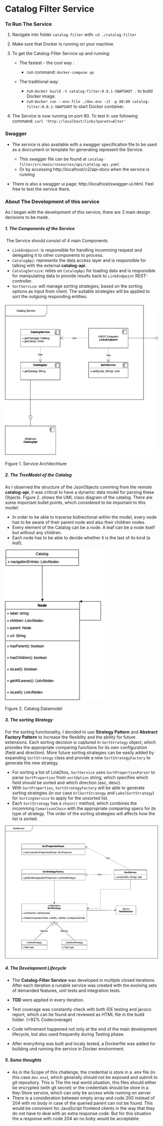 



# Catalog Filter Service



### To Run The Service

1. Navigate into folder `catalog-filter` with: `cd ./catalog-filter`
2. Make sure that Docker is running on your machine.
3. To get the Catalog-Filter Service up and running:

   - The fastest - the cool way :
     - run command: `docker-compose up`

   - The traditional way:
     - run `docker build -t catalog-filter:0.0.1-SNAPSHOT .` to build Docker image.
     - run `docker run --env-file ./dev.env -it -p 80:80 catalog-filter:0.0.1-SNAPSHOT` to start Docker container.
4. The Service is now running on port 80. To test it: use following command:
     `curl 'http://localhost/links?parent=Alter'` 

### Swagger

- The service is also available with a swagger specification file to be used as a doccument or template for generating represent the Service. 
  - This swagger file can be found at `catalog-filter/src/main/resources/api/catalog-api.yaml`
  - Or by accessing http://localhost/v2/api-docs when the service is running

- There is also a swagger ui page: http://localhost/swagger-ui.html. Feel free to test the service there.

### About The Development of this service 

As I began with the development of this service, there are 3 main design decisions to be made. 

##### 1. The Components of the Service

​	The Service should consist of 4 main Components. 

- `LinkEndpoint`: is responsible for handling incomming request and delegating it to other components to process.
- `CatalogApi`: represents the data access layer and is responsible for talking with the external **catalog-api**.
- `CatalogService`: relies on `CatalogApi` for loading data and is responsible for manipulating data to provide results back to `LinkEndpoint` REST-controller.
- `SortService`: will manage sorting strategies, based on the sorting options as input from client. The suitable strategies will be applied to sort the outgoing responding entities.



#### 	![Modules](./Modules.png)

Figure 1. Service Architechture



##### 2. The TreeModel of the Catalog 

As I observed the structure of the JsonObjects comming from the remote **catalog-api**, it was critical to have a dynamic data model for parsing these Objects. Figure 2. shows the UML class diagram of the catalog. There are some important bullet points, which considered to be important to this model:

- In order to be able to traverse bidirectional within the model, every node has to be aware of their parent node and also their children nodes. 
- Every element of the Catalog can be a node. A leaf can be a node itself but without any children.
- Each node has to be able to decide whether it is the last of its kind (a leaf).



![CatalogModel](./CatalogModel.png)

Figure 2. Catalog Datamodel



##### 3. The sorting Strategy

For the sorting functionality, I decided to use **Strategy Pattern** and **Abstract Factory Pattern** to increase the flexiblity and the ability for future extensions. Each sorting decision is captured in `SortStrategy` object, which provides the appropriate comparing functions for its own configuration (field and direction). More future sorting strategies can be easily added by expanding `SortStrategy` class and provide a new `SortStrategyFactory` to generate the new strategy.

- For sorting a list of LinkDtos, `SortService` uses `SortPropertiesParser` to parse `SortProperties` from `sortOption` string, which specifies which field should be sorted and which direction (asc, desc). 
- With `SortProperties`, `SortStrategyFactory` will be able to generate sorting strategies (in our case `UrlSortStrategy` and `LabelSortStrategy`) for `SortingService` to apply for the unsorted list.
- Each `SortStrategy` has a `chain()` method, which combines the incomming `ComarisonChain` with the appropriate comparing specs for its type of strategy. The order of the sorting strategies will affects how the list is sorted. 



![SortingModule](./SortingModule.png)



##### 4. The Development Lifecycle

- The **Catalog-Filter Service** was developed in multiple closed iterations. After each iteration a runable service was created with the evolving sets of demanded features, unit tests and integration tests. 
- **TDD** were applied in every iteration. 
- Test coverage was constantly check with both IDE testing and jacoco report, which can be found and reviewed as HTML file in the build folder.  (>92% Codecoverage)

- Code refinement happened not only at the end of the main development lifecycle, but also used frequently during Testing phase.
- After everything was built and localy tested, a Dockerfile was added for building und running the service in Docker environment.  

##### 5. Some thoughts

- As in the Scope of this challenge, the credential is store in a .env file (in this case `dev.env`), which generally should not be exposed and submit to git repository. This is The the real world situation, this files should either be encrypted (with git secret) or the credentials should be store in a Key-Store service, which can only be access while running on server.
- There is a consideration between empty array and code 200 instead of 204 with no body in case of the queried parent can not be found. This would be convinient for JavaScript frontend clients in the way that they do not have to deal with an extra response code. But for this situation the a response with code 204 an no boby would be acceptable.
